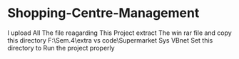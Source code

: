 # Shopping-Centre-Management
 I upload All The file reagarding This Project 
 extract The win rar file 
 and copy this directory F:\Sem.4\extra vs code\Supermarket Sys VBnet
 Set this directory to Run the project properly 
